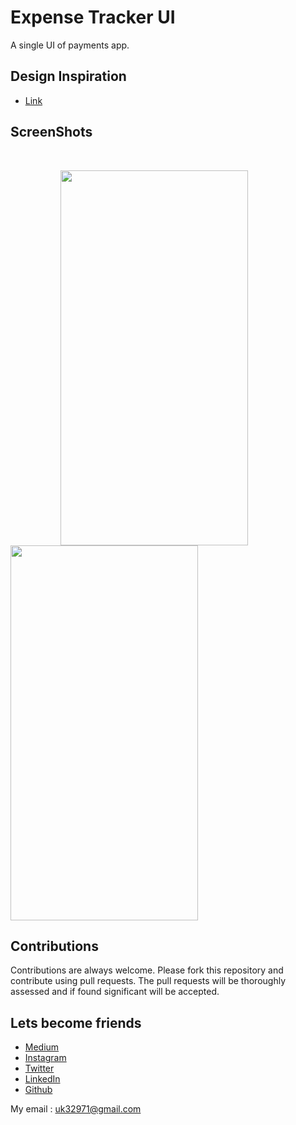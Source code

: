 # Expense Tracker UI
  A single UI of payments app.
  
## Design Inspiration
- [Link](https://www.instagram.com/p/B3v-7E6Ai5r/?igshid=4buomfx7dc9j)

## ScreenShots

<br>

<img height=600 width=300 src="https://github.com/usman18/Flutter-UI-Kit/blob/master/%235_expense_tracker/Screenshots/expense1.jpg"
 hspace=80/><img height=600 width=300 src="https://github.com/usman18/Flutter-UI-Kit/blob/master/%235_expense_tracker/Screenshots/expense2.jpg"/>
 
## Contributions
Contributions are always welcome. Please fork this repository and contribute using pull requests. The pull requests will be thoroughly assessed and if found significant will be accepted.

## Lets become friends
- [Medium](https://medium.com/@usman18)
- [Instagram](https://www.instagram.com/usman__khan18)
- [Twitter](https://www.twitter.com/khan_usman_18)
- [LinkedIn](https://www.linkedin.com/in/usman-khan-7b04b1138)
- [Github](https://github.com/usman18)

My email : uk32971@gmail.com
